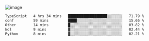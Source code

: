 ![image](https://github-profile-trophy.vercel.app/?username=CMOISDEAD&theme=kimbie_dark&row=1&no-frame=true&margin-w=15&margin-h=15)
<!--START_SECTION:waka-->

```txt
TypeScript   4 hrs 34 mins   ██████████████████░░░░░░░   71.79 %
conf         59 mins         ████░░░░░░░░░░░░░░░░░░░░░   15.66 %
Other        14 mins         █░░░░░░░░░░░░░░░░░░░░░░░░   03.82 %
kdl          9 mins          ▓░░░░░░░░░░░░░░░░░░░░░░░░   02.44 %
Python       8 mins          ▓░░░░░░░░░░░░░░░░░░░░░░░░   02.21 %
```

<!--END_SECTION:waka--> 

